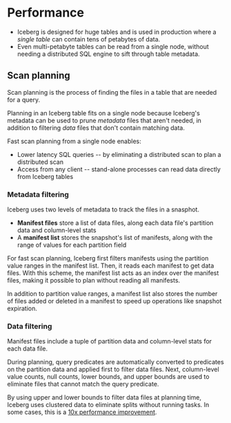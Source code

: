 # Performance

* Iceberg is designed for huge tables and is used in production where a *single table* can contain tens of petabytes of data.
* Even multi-petabyte tables can be read from a single node, without needing a distributed SQL engine to sift through table metadata.

## Scan planning

Scan planning is the process of finding the files in a table that are needed for a query.

Planning in an Iceberg table fits on a single node because Iceberg's metadata can be used to prune *metadata* files that aren't needed, in addition to filtering *data* files that don't contain matching data.

Fast scan planning from a single node enables:

* Lower latency SQL queries -- by eliminating a distributed scan to plan a distributed scan
* Access from any client -- stand-alone processes can read data directly from Iceberg tables

### Metadata filtering

Iceberg uses two levels of metadata to track the files in a snasphot.

* **Manifest files** store a list of data files, along each data file's partition data and column-level stats
* A **manifest list** stores the snapshot's list of manifests, along with the range of values for each partition field

For fast scan planning, Iceberg first filters manifests using the partition value ranges in the manifest list. Then, it reads each manifest to get data files. With this scheme, the manifest list acts as an index over the manifest files, making it possible to plan without reading all manifests.

In addition to partition value ranges, a manifest list also stores the number of files added or deleted in a manifest to speed up operations like snapshot expiration.

### Data filtering

Manifest files include a tuple of partition data and column-level stats for each data file.

During planning, query predicates are automatically converted to predicates on the partition data and applied first to filter data files. Next, column-level value counts, null counts, lower bounds, and upper bounds are used to eliminate files that cannot match the query predicate.

By using upper and lower bounds to filter data files at planning time, Iceberg uses clustered data to eliminate splits without running tasks. In some cases, this is a [10x performance improvement](https://cdn.oreillystatic.com/en/assets/1/event/278/Introducing%20Iceberg_%20Tables%20designed%20for%20object%20stores%20Presentation.pdf).
